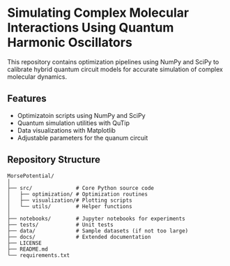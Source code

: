 # Simulating Complex Molecular Interactions Using Quantum Harmonic Oscillators
This repository contains optimization pipelines using NumPy and SciPy to calibrate hybrid quantum circuit models for accurate simulation of complex molecular dynamics.

## Features
- Optimizatoin scripts using NumPy and SciPy
- Quantum simulation utilities with QuTip
- Data visualizations with Matplotlib
- Adjustable parameters for the quanum circuit

## Repository Structure
```plaintext
MorsePotential/
│
├── src/              # Core Python source code
│   ├── optimization/ # Optimization routines
│   ├── visualization/# Plotting scripts
│   └── utils/        # Helper functions
│
├── notebooks/        # Jupyter notebooks for experiments
├── tests/            # Unit tests
├── data/             # Sample datasets (if not too large)
├── docs/             # Extended documentation
├── LICENSE
├── README.md
└── requirements.txt
